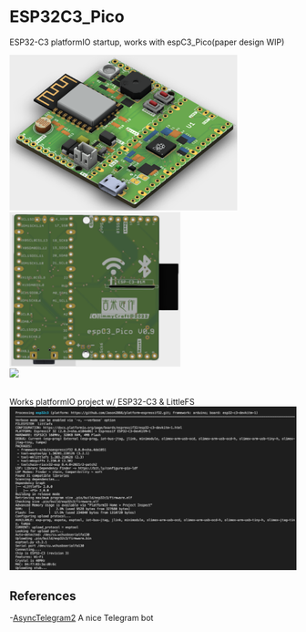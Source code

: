 # ESP32C3_Pico
 
 ESP32-C3 platformIO startup, works with espC3_Pico(paper design WIP) <br>

<img src= "hardware/espC3_Pico_Top.png" width=400><img src= "hardware/espC3_Pico_Bottom.png" width=300>
<br>
<img src= "pic/EspC3_Pico_0316.gif" width=320>
<br>
<br>

Works platformIO project w/ ESP32-C3 & LittleFS
<img src= "pic/ESP32C3.png">
 

## References
-[AsyncTelegram2](https://github.com/cotestatnt/AsyncTelegram2)  A nice Telegram bot
